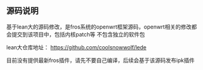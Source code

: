 ## 源码说明
基于lean大的源码修改，是fros系统的openwrt框架源码，openwrt相关的修改都会提交到该项目中，包括内核patch等
不包含独立的软件包

lean大仓库地址：
https://github.com/coolsnowwolf/lede

目前没有提供最新fros插件，请先不要自己编译，后续会基于该源码发布ipk插件

